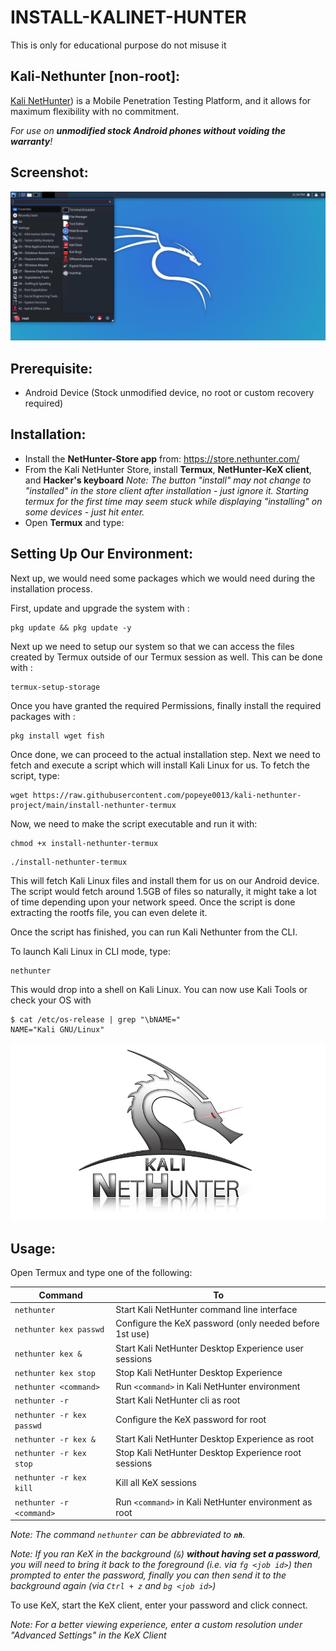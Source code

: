 # INSTALL-KALINET-HUNTER
This is only for educational purpose do not misuse it 
## Kali-Nethunter [non-root]:

[Kali NetHunter](https://www.kali.org/get-kali/#kali-mobile)) is a Mobile Penetration Testing Platform, and it allows for maximum flexibility with no commitment.

_For use on **unmodified stock Android phones without voiding the warranty**!_

## Screenshot:

![alt text](NH-Rootless-KeX.png)

## Prerequisite:

- Android Device (Stock unmodified device, no root or custom recovery required)

## Installation:

- Install the **NetHunter-Store app** from: <https://store.nethunter.com/>
- From the Kali NetHunter Store, install **Termux**, **NetHunter-KeX client**, and **Hacker's keyboard**
  _Note: The button "install" may not change to "installed" in the store client after installation - just ignore it. Starting termux for the first time may seem stuck while displaying "installing" on some devices - just hit enter._
- Open **Termux** and type:

<!-- https://offs.ec/2MceZWr -> https://raw.githubusercontent.com/popeye0013/kali-nethunter-project/main/install-nethunter-termux -->

## Setting Up Our Environment:

Next up, we would need some packages which we would need during the installation process.

First, update and upgrade the system with :
```
pkg update && pkg update -y
```

Next up we need to setup our system so that we can access the files created by Termux outside of our Termux session as well. This can be done with :
```
termux-setup-storage
```

Once you have granted the required Permissions, finally install the required packages with :
```
pkg install wget fish
```

Once done, we can proceed to the actual installation step.
Next we need to fetch and execute a script which will install Kali Linux for us. To fetch the script, type:
```
wget https://raw.githubusercontent.com/popeye0013/kali-nethunter-project/main/install-nethunter-termux
```

Now, we need to make the script executable and run it with:
```
chmod +x install-nethunter-termux
```
```
./install-nethunter-termux
```
This will fetch Kali Linux files and install them for us on our Android device. The script would fetch around 1.5GB of files so naturally, it might take a lot of time depending upon your network speed. Once the script is done extracting the rootfs file, you can even delete it.

Once the script has finished, you can run Kali Nethunter from the CLI.

To launch Kali Linux in CLI mode, type:
```
nethunter
```

This would drop into a shell on Kali Linux. You can now use Kali Tools or check your OS with
```
$ cat /etc/os-release | grep "\bNAME="
NAME="Kali GNU/Linux"
```
![alt text](nethunter.png)


## Usage:

Open Termux and type one of the following:

<!-- Make sure `./install-nethunter-termux` is in sync -->

| Command                   | To                                                      |
| ------------------------- | ------------------------------------------------------- |
| `nethunter`               | Start Kali NetHunter command line interface             |
| `nethunter kex passwd`    | Configure the KeX password (only needed before 1st use) |
| `nethunter kex &`         | Start Kali NetHunter Desktop Experience user sessions   |
| `nethunter kex stop`      | Stop Kali NetHunter Desktop Experience                  |
| `nethunter <command>`     | Run `<command>` in Kali NetHunter environment           |
| `nethunter -r`            | Start Kali NetHunter cli as root                        |
| `nethunter -r kex passwd` | Configure the KeX password for root                     |
| `nethunter -r kex &`      | Start Kali NetHunter Desktop Experience as root         |
| `nethunter -r kex stop`   | Stop Kali NetHunter Desktop Experience root sessions    |
| `nethunter -r kex kill`   | Kill all KeX sessions                                   |
| `nethunter -r <command>`  | Run `<command>` in Kali NetHunter environment as root   |

_Note: The command `nethunter` can be abbreviated to **`nh`**._

_Note: If you ran KeX in the background (`&`) **without having set a password**, you will need to bring it back to the foreground (i.e. via `fg <job id>`) then prompted to enter the password, finally you can then send it to the background again (via `Ctrl + z` and `bg <job id>`)_

To use KeX, start the KeX client, enter your password and click connect.

_Note: For a better viewing experience, enter a custom resolution under "Advanced Settings" in the KeX Client_
